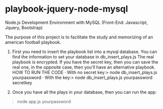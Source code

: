 # playbook-jquery-node-mysql
Node.js Development Environment with MySQL (Front-End: Javascript, Jquery, Bootstrap)

The purpose of this project is to facilitate the study and memorizing of an american football playbook.

1) First you need to insert the playbook list into a mysql database.
You can find the information to set your database in db_insert_plays.js
The real playbook is encrypted. If you have the secret key, then you can save the real one, in the opposite case, then you'll have an alternative playbook.
HOW TO RUN THE CODE 
 · With no secret key:> node db_insert_plays.js yourpassword
 · With the key:> node db_insert_plays.js yourpassword secretkey

2) Once you have all the plays in your database, then you can run the app:
> node app.js yourpassword

